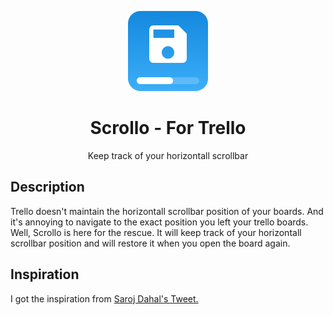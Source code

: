 <p align='center'>
    <img src='icons/icon128.png' alt='logo' />
    <h1 align='center'>Scrollo - For Trello</h1>
    <p align='center'>Keep track of your horizontall scrollbar</p>
</p>

## Description

Trello doesn't maintain the horizontall scrollbar position of your boards. And it's annoying to navigate to the exact position you left your trello boards. Well, Scrollo is here for the rescue. It will keep track of your horizontall scrollbar position and will restore it when you open the board again.

## Inspiration

I got the inspiration from [Saroj Dahal's Tweet.](https://twitter.com/isarojdahal/status/1597835814415011840)
